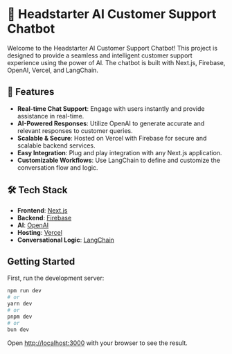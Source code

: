 # 🤖 Headstarter AI Customer Support Chatbot

Welcome to the Headstarter AI Customer Support Chatbot! This project is designed to provide a seamless and intelligent customer support experience using the power of AI. The chatbot is built with Next.js, Firebase, OpenAI, Vercel, and LangChain.

## 🚀 Features

- **Real-time Chat Support**: Engage with users instantly and provide assistance in real-time.
- **AI-Powered Responses**: Utilize OpenAI to generate accurate and relevant responses to customer queries.
- **Scalable & Secure**: Hosted on Vercel with Firebase for secure and scalable backend services.
- **Easy Integration**: Plug and play integration with any Next.js application.
- **Customizable Workflows**: Use LangChain to define and customize the conversation flow and logic.

## 🛠️ Tech Stack

- **Frontend**: [Next.js](https://nextjs.org/)
- **Backend**: [Firebase](https://firebase.google.com/)
- **AI**: [OpenAI](https://openai.com/)
- **Hosting**: [Vercel](https://vercel.com/)
- **Conversational Logic**: [LangChain](https://langchain.com/)

## Getting Started

First, run the development server:

```bash
npm run dev
# or
yarn dev
# or
pnpm dev
# or
bun dev
```

Open [http://localhost:3000](http://localhost:3000) with your browser to see the result.
